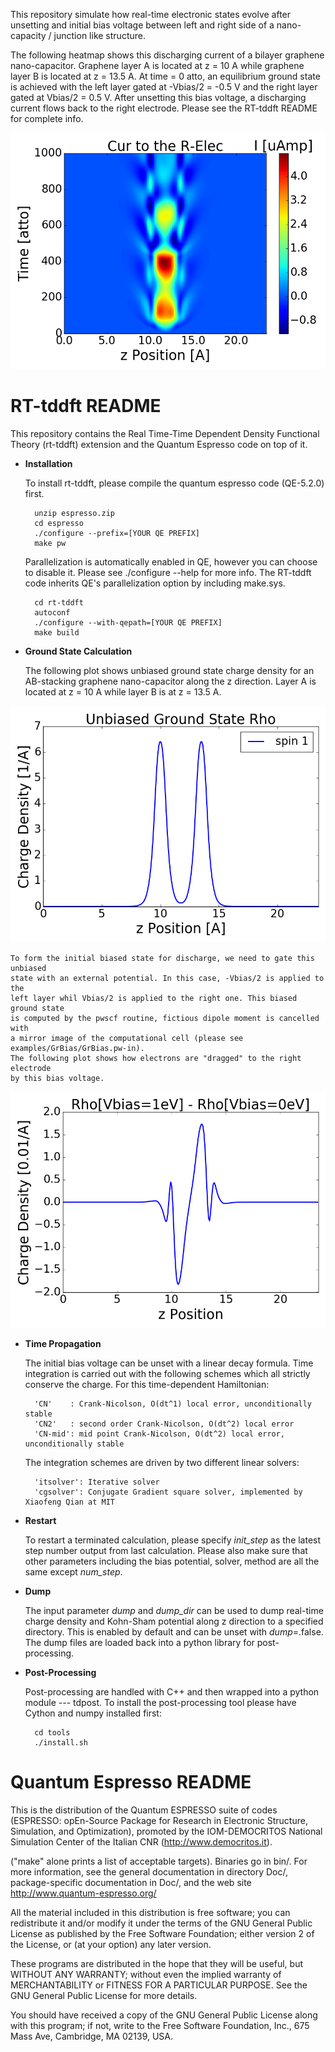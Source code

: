 This repository simulate how real-time electronic states evolve after unsetting
and initial bias voltage between left and right side of a nano-capacity / 
junction like structure.

The following heatmap shows this discharging current of a bilayer graphene 
nano-capacitor. Graphene layer A is located at z = 10 A while graphene layer
B is located at z = 13.5 A. At time = 0 atto, an equilibrium ground state is
achieved with the left layer gated at -Vbias/2 = -0.5 V and the right layer
gated at Vbias/2 = 0.5 V. After unsetting this bias voltage, a discharging 
current flows back to the right electrode. Please see the RT-tddft README for
complete info.

![mapCur](rt-tddft/doc/mapCur.png?raw=true)

# RT-tddft README

This repository contains the Real Time-Time Dependent Density Functional
Theory (rt-tddft) extension and the Quantum Espresso code on top of it.

- **Installation**

	To install rt-tddft, please compile the quantum espresso code (QE-5.2.0)
	first.

		unzip espresso.zip
		cd espresso
		./configure --prefix=[YOUR QE PREFIX]
		make pw

	Parallelization is automatically enabled in QE, however you can choose
	to disable it. Please see ./configure --help for more info. The RT-tddft
	code inherits QE's parallelization option by including make.sys.

		cd rt-tddft
		autoconf
		./configure --with-qepath=[YOUR QE PREFIX]
		make build

- **Ground State Calculation**

	The following plot shows unbiased ground state charge density for an 
	AB-stacking graphene nano-capacitor along the z direction. Layer A is located
	at z = 10 A while layer B is at z = 13.5 A.

![gsRho](rt-tddft/doc/gsRho.png?raw=true)

	To form the initial biased state for discharge, we need to gate this unbiased
	state with an external potential. In this case, -Vbias/2 is applied to the
	left layer whil Vbias/2 is applied to the right one. This biased ground state 
	is computed by the pwscf routine, fictious dipole moment is cancelled with 
	a mirror image of the computational cell (please see examples/GrBias/GrBias.pw-in).
	The following plot shows how electrons are "dragged" to the right electrode
	by this bias voltage.

![gsRho](rt-tddft/doc/gsRhoBias.png?raw=true)

- **Time Propagation**

	The initial bias voltage can be unset with a linear decay formula. Time 
	integration is carried out with the following schemes which all strictly
	conserve the charge. For this time-dependent Hamiltonian:

		'CN'    : Crank-Nicolson, O(dt^1) local error, unconditionally stable
		'CN2'   : second order Crank-Nicolson, O(dt^2) local error
		'CN-mid': mid point Crank-Nicolson, O(dt^2) local error, unconditionally stable

	The integration schemes are driven by two different linear solvers:

		'itsolver': Iterative solver
		'cgsolver': Conjugate Gradient square solver, implemented by Xiaofeng Qian at MIT

- **Restart**

	To restart a terminated calculation, please specify *init_step* as the latest
	step number output from last calculation. Please also make sure 
	that other parameters including the bias potential, solver, method are all
	the same except *num_step*.

- **Dump**

	The input parameter *dump* and *dump_dir* can be used to dump real-time charge
	density and Kohn-Sham potential along z direction to a specified directory. This
	is enabled by default and can be unset with *dump*=.false. The dump files are loaded
	back into a python library for post-processing.

- **Post-Processing**

	Post-processing are handled with C++ and then wrapped into a python module --- tdpost.
	To install the post-processing tool please have Cython and numpy installed first:
	
		cd tools
		./install.sh

# Quantum Espresso README

This is the distribution of the Quantum ESPRESSO suite of codes (ESPRESSO: 
opEn-Source Package for Research in Electronic Structure, Simulation, 
and Optimization), promoted by the IOM-DEMOCRITOS National Simulation Center 
of the Italian CNR (http://www.democritos.it). 

("make" alone prints a list of acceptable targets). Binaries go in bin/.
For more information, see the general documentation in directory Doc/, 
package-specific documentation in Doc/, and the web site
http://www.quantum-espresso.org/

All the material included in this distribution is free software;
you can redistribute it and/or modify it under the terms of the GNU
General Public License as published by the Free Software Foundation;
either version 2 of the License, or (at your option) any later version.

These programs are distributed in the hope that they will be useful, but
WITHOUT ANY WARRANTY; without even the implied warranty of MERCHANTABILITY
or FITNESS FOR A PARTICULAR PURPOSE. See the GNU General Public License
for more details.

You should have received a copy of the GNU General Public License along
with this program; if not, write to the Free Software Foundation, Inc.,
675 Mass Ave, Cambridge, MA 02139, USA.
